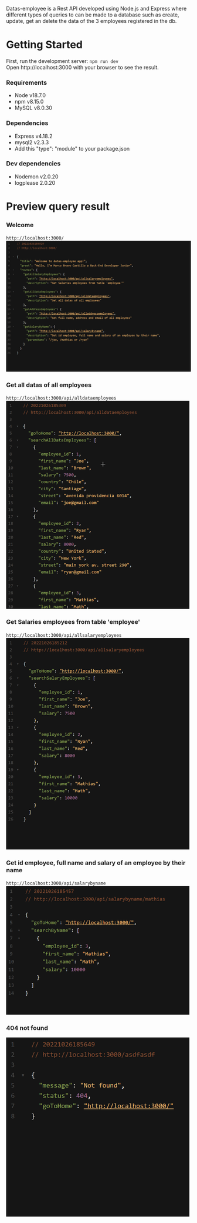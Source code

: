 Datas-employee is a Rest API developed using Node.js and Express where different types of queries to can be made to a database such as create, update, get an delete the data of the 3 employees registered in the db.

# Getting Started
First, run the development server: `npm run dev` <br>
Open http://localhost:3000 with your browser to see the result.

### Requirements
- Node v18.7.0
- npm v8.15.0
- MySQL v8.0.30
### Dependencies
- Express v4.18.2
- mysql2 v2.3.3
- Add this "type": "module" to your package.json
### Dev dependencies
- Nodemon v2.0.20
- logplease 2.0.20

# Preview query result
### Welcome
`http://localhost:3000/` <br>
<img src="https://github.com/Marcobc-exe/datas-employee/blob/master/img/welcome.png" width="800">

### Get all datas of all employees
`http://localhost:3000/api/alldataemployees` <br>
<img src="https://github.com/Marcobc-exe/datas-employee/blob/master/img/searchAlDataEmployees.png" width="500">

### Get Salaries employees from table 'employee'
`http://localhost:3000/api/allsalaryemployees` <br>
<img src="https://github.com/Marcobc-exe/datas-employee/blob/master/img/searchSalaryEmployees.png" width="500">

### Get id employee, full name and salary of an employee by their name
`http://localhost:3000/api/salarybyname` <br>
<img src="https://github.com/Marcobc-exe/datas-employee/blob/master/img/searchByName.png" width="500">

### 404 not found
<img src="https://github.com/Marcobc-exe/datas-employee/blob/master/img/404NotFound.png" width="500">

